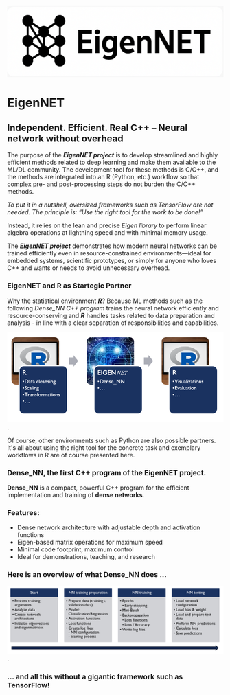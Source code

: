 ![Projekt-Banner](images/EigenNET_GitHub_Banner.png)


# EigenNET
## Independent. Efficient. Real C++ – Neural network without overhead

The purpose of the ***EigenNET project*** is to develop streamlined and highly efficient methods related to deep learning and make them available to the ML/DL community. The development tool for these methods is C/C++, and the methods are integrated into an R (Python, etc.) workflow so that complex pre- and post-processing steps do not burden the C/C++ methods. 

*To put it in a nutshell, oversized frameworks such as TensorFlow are not needed. The principle is: “Use the right tool for the work to be done!”*

Instead, it relies on the lean and precise *Eigen library* to perform linear algebra operations at lightning speed and with minimal memory usage.

The ***EigenNET project*** demonstrates how modern neural networks can be trained efficiently even in resource-constrained environments—ideal for embedded systems, scientific prototypes, or simply for anyone who loves C++ and wants or needs to avoid unnecessary overhead.

### EigenNET and R as Startegic Partner

Why the statistical environment ***R***? Because ML methods such as the following *Dense_NN C++ program*  trains the neural network efficiently and resource-conserving and ***R*** handles tasks related to data preparation and analysis - in line with a clear separation of responsibilities and capabilities.

![R as Stregic Partner](images/Strategic_Partner.png).

Of course, other environments such as Python are also possible partners. It's all about using the right tool for the concrete task and exemplary workflows in R are of course presented here.

### Dense_NN, the first C++ program of the EigenNET project.

**Dense_NN** is a compact, powerful C++ program for the efficient implementation and training of **dense networks**. 

### Features:
<ul>
<li>Dense network architecture with adjustable depth and activation functions</li>
<li>Eigen-based matrix operations for maximum speed</li>
<li>Minimal code footprint, maximum control</li>
<li>Ideal for demonstrations, teaching, and research</li>
</ul>



### Here is an overview of what Dense_NN does ...

![Realization](/images/Realization.png).

### ... and all this without a gigantic framework such as TensorFlow!



